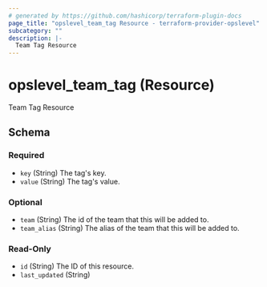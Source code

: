 ```yaml
---
# generated by https://github.com/hashicorp/terraform-plugin-docs
page_title: "opslevel_team_tag Resource - terraform-provider-opslevel"
subcategory: ""
description: |-
  Team Tag Resource
---
```


# opslevel_team_tag (Resource)

Team Tag Resource



<!-- schema generated by tfplugindocs -->
## Schema

### Required

- `key` (String) The tag's key.
- `value` (String) The tag's value.

### Optional

- `team` (String) The id of the team that this will be added to.
- `team_alias` (String) The alias of the team that this will be added to.

### Read-Only

- `id` (String) The ID of this resource.
- `last_updated` (String)


